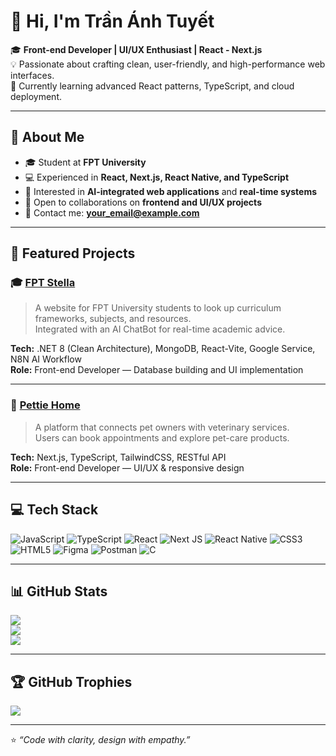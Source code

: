 # 👋 Hi, I'm Trần Ánh Tuyết  

🎓 **Front-end Developer | UI/UX Enthusiast | React - Next.js**  
💡 Passionate about crafting clean, user-friendly, and high-performance web interfaces.  
🌱 Currently learning advanced React patterns, TypeScript, and cloud deployment.

---

## 💫 About Me
- 🎓 Student at **FPT University**
- 💻 Experienced in **React, Next.js, React Native, and TypeScript**
- 🚀 Interested in **AI-integrated web applications** and **real-time systems**
- 🤝 Open to collaborations on **frontend and UI/UX projects**
- 📧 Contact me: **your_email@example.com**  

---

## 💼 Featured Projects

### 🎓 [FPT Stella](https://github.com/FPT-Stella)
> A website for FPT University students to look up curriculum frameworks, subjects, and resources.  
> Integrated with an AI ChatBot for real-time academic advice.

**Tech:** .NET 8 (Clean Architecture), MongoDB, React-Vite, Google Service, N8N AI Workflow  
**Role:** Front-end Developer — Database building and UI implementation

---

### 🐾 [Pettie Home](https://github.com/TAT-610/Pettie-Home)
> A platform that connects pet owners with veterinary services.  
> Users can book appointments and explore pet-care products.

**Tech:** Next.js, TypeScript, TailwindCSS, RESTful API  
**Role:** Front-end Developer — UI/UX & responsive design

---

## 💻 Tech Stack
![JavaScript](https://img.shields.io/badge/javascript-%23323330.svg?style=for-the-badge&logo=javascript&logoColor=%23F7DF1E)
![TypeScript](https://img.shields.io/badge/typescript-%23007ACC.svg?style=for-the-badge&logo=typescript&logoColor=white)
![React](https://img.shields.io/badge/react-%2320232a.svg?style=for-the-badge&logo=react&logoColor=%2361DAFB)
![Next JS](https://img.shields.io/badge/Next-black?style=for-the-badge&logo=next.js&logoColor=white)
![React Native](https://img.shields.io/badge/react_native-%2320232a.svg?style=for-the-badge&logo=react&logoColor=%2361DAFB)
![CSS3](https://img.shields.io/badge/css3-%231572B6.svg?style=for-the-badge&logo=css3&logoColor=white)
![HTML5](https://img.shields.io/badge/html5-%23E34F26.svg?style=for-the-badge&logo=html5&logoColor=white)
![Figma](https://img.shields.io/badge/figma-%23F24E1E.svg?style=for-the-badge&logo=figma&logoColor=white)
![Postman](https://img.shields.io/badge/Postman-FF6C37?style=for-the-badge&logo=postman&logoColor=white)
![C](https://img.shields.io/badge/c-%2300599C.svg?style=for-the-badge&logo=c&logoColor=white)

---

## 📊 GitHub Stats
![](https://github-readme-stats.vercel.app/api?username=TAT-610&theme=dark&hide_border=false&include_all_commits=true&count_private=false)<br/>
![](https://nirzak-streak-stats.vercel.app/?user=TAT-610&theme=dark&hide_border=false)<br/>
![](https://github-readme-stats.vercel.app/api/top-langs/?username=TAT-610&theme=dark&hide_border=false&layout=compact)

---

## 🏆 GitHub Trophies
![](https://github-profile-trophy.vercel.app/?username=TAT-610&theme=radical&no-frame=true&no-bg=true&margin-w=4)

---

⭐ *“Code with clarity, design with empathy.”*  
<!-- Proudly created with GPRM ( https://gprm.itsvg.in ) -->

